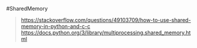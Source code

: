 #SharedMemory

> https://stackoverflow.com/questions/49103709/how-to-use-shared-memory-in-python-and-c-c
> https://docs.python.org/3/library/multiprocessing.shared_memory.html
> 

